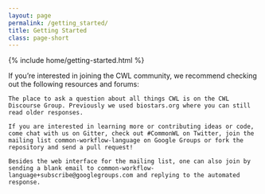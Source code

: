 ```yaml
---
layout: page
permalink: /getting_started/
title: Getting Started 
class: page-short
---
```


{% include home/getting-started.html %}

If you’re interested in joining the CWL community, we recommend checking out the following resources and forums:

    The place to ask a question about all things CWL is on the CWL Discourse Group. Previously we used biostars.org where you can still read older responses.

    If you are interested in learning more or contributing ideas or code, come chat with us on Gitter, check out #CommonWL on Twitter, join the mailing list common-workflow-language on Google Groups or fork the repository and send a pull request!

    Besides the web interface for the mailing list, one can also join by sending a blank email to common-workflow-language+subscribe@googlegroups.com and replying to the automated response.

